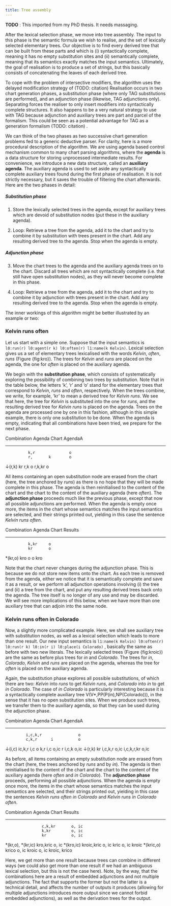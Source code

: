 ```yaml
---
title: Tree assembly
---
```


**TODO** : This imported from my PhD thesis. It needs massaging.

After the lexical selection phase, we move into tree assembly. The input
to this phase is the semantic formula we wish to realise, and the set of
lexically selected elementary trees. Our objective is to find every
derived tree that can be built from these parts and which is (i)
syntactically complete, meaning it has no empty substitution sites and
(ii) semantically complete, meaning that its semantics exactly matches
the input semantics. Ultimately, the goal of realisation is to produce a
set of strings, but this basically consists of concatenating the leaves
of each derived tree.

To cope with the problem of intersective modifiers, the algorithm uses
the delayed modification strategy of
(TODO: citation)
Realisation occurs in two chart
generation phases, a substitution phase (where only TAG substitutions
are performed), and an adjunction phase (likewise, TAG adjunctions
only). Separating forces the realiser to only insert modifiers into
syntactically complete structures. It also happens to be a very natural
strategy to use with TAG because adjunction and auxiliary trees are part
and parcel of the formalism. This could be seen as a potential advantage
for TAG as a generation formalism
(TODO: citation) .

We can think of the two phases as two successive chart generation problems fed
to a generic deductive parser. For clarity, here is a more procedural
description of the algorithm.  We are using agenda based control mechanism
common to many chart parsing algorithms, where the **agenda** is a data
structure for storing unprocessed intermediate results. For convenience, we
introduce a new data structure, called an **auxiliary agenda**.  The auxiliary
agenda is used to set aside any syntactically complete auxiliary trees found
during the first phase of realisation. It is not strictly necessary, but it
saves the trouble of filtering the chart afterwards. Here are the two phases in
detail:

##### Substitution phase

1.  Store the lexically selected trees in the agenda, except for
    auxiliary trees which are devoid of substitution nodes (put these in
    the auxiliary agenda).

2.  Loop: Retrieve a tree from the agenda, add it to the chart and try
    to combine it by substitution with trees present in the chart. Add
    any resulting derived tree to the agenda. Stop when the agenda is
    empty.

##### Adjunction phase

3.  Move the chart trees to the agenda and the auxiliary agenda trees on
    to the chart. Discard all trees which are not syntactically complete
    (i.e. that still have open substitution nodes), as they will never
    become complete in this phase.

4.  Loop: Retrieve a tree from the agenda, add it to the chart and try
    to combine it by adjunction with trees present in the chart. Add any
    resulting derived tree to the agenda. Stop when the agenda is empty.

The inner workings of this algorithm might be better illustrated by an
example or two:

### Kelvin runs often

Let us start with a simple one. Suppose that the input semantics is
`l0:run(r) l0:agent(r k) l0:often(r) l1:name(k Kelvin)`. Lexical
selection gives us a set of elementary trees lexicalised with the words
*Kelvin*, *often*, *runs* (Figure {fig:kro}). The trees for *Kelvin* and
*runs* are placed on the agenda, the one for *often* is placed on the
auxiliary agenda.

We begin with the **substitution phase**, which consists of
systematically exploring the possibility of combining two trees by
substitution. Note that in the table below, the letters ‘k’, ‘r’ and ‘o’
stand for the elementary trees that correspond to *Kelvin*, *runs* and
*often*, respectively. When the trees combine, we write, for example,
‘kr’ to mean a derived tree for *Kelvin runs*. We see that here, the
tree for *Kelvin* is substituted into the one for *runs*, and the
resulting derived tree for *Kelvin runs* is placed on the agenda. Trees
on the agenda are processed one by one in this fashion, although in this
simple example, there is only one substitution to be done. When the
agenda is empty, indicating that all combinations have been tried, we
prepare for the next phase.

Combination   Agenda   Chart    AgendaA
-----------   ------   ----     -------
              k,r               o
              r,       k        o
↓(r,k)        kr       r,k      o
                       r,k,kr   o

All items containing an open substitution node are erased from the chart
(here, the tree anchored by *runs*) as there is no hope that they will
be made complete in this phase. The agenda is then reinitialised to the
content of the chart and the chart to the content of the auxiliary
agenda (here *often*). The **adjunction phase** proceeds much like the
previous phase, except that now all possible adjunctions are performed.
When the agenda is empty once more, the items in the chart whose
semantics matches the input semantics are selected, and their strings
printed out, yielding in this case the sentence *Kelvin runs often*.

Combination   Agenda   Chart    Results
-----------   ------   ----     -------
              k,kr     o
              kr       o
*(kr,o)       kro      o                 <!-- * -->
                       o        kro

Note that the chart never changes during the adjunction phase. This is
because we do not store new items onto the chart. As each tree is
removed from the agenda, either we notice that it is semantically
complete and save it as a result, or we perform all adjunction
operations involving (i) the tree and (ii) a tree from the chart, and
put any resulting derived trees back onto the agenda. The tree itself is
no longer of any use and may be discarded. We will see more implications
of this below, when we have more than one auxiliary tree that can adjoin
into the same node.

### Kelvin runs often in Colorado

Now, a slightly more complicated example. Here, we shall see auxiliary
tree with substitution nodes, as well as a lexical selection which leads
to more than one result. Our new input semantics is
`l1:name(k Kelvin) l0:often(r) l0:run(r k) l0:in(r i) l0:place(i Colorado)`
, basically the same as before with two new literals. The lexically
selected trees
(Figure {fig:kroic}) are the same as before plus trees for *in* and
*Colorado*. The trees for *in*, *Colorado*, *Kelvin* and *runs* are
placed on the agenda, whereas the tree for *often* is placed on the
auxiliary agenda.

Again, the substitution phase explores all possible substitutions, of
which there are two: *Kelvin* into *runs* to get *Kelvin runs*, and
*Colorado* into *in* to get *in Colorado*. The case of *in Colorado* is
particularly interesting because it is a syntactically complete
auxiliary tree V(V\*,PP(P(in),NP(Colorado))), in the sense that it has
no open substitution sites. When we produce such trees, we transfer them
to the auxiliary agenda, so that they can be used during the adjunction
phase.

Combination  Agenda     Chart       AgendaA
-----------  ------     ----        -------
             i,c,k,r                o
             c,k,r      i           o
↓(i,c)       ic,k,r     i,c         o
             k,r        i,c         o,ic
             r          i,c,k       o,ic
↓(r,k)       kr         i,c,k,r     o,ic
                        i,c,k,r,kr  o,ic

As before, all items containing an empty substitution node are erased
from the chart (here, the trees anchored by *runs* and by *in*). The
agenda is then reinitialised to the content of the chart and the chart
to the content of the auxiliary agenda (here *often* and *in Colorado*).
The **adjunction phase** proceeds, performing all possible adjunctions.
When the agenda is empty once more, the items in the chart whose
semantics matches the input semantics are selected, and their strings
printed out, yielding in this case the sentences *Kelvin runs often in
Colorado* and *Kelvin runs in Colorado often*.

Combination         Agenda       Chart    Results
-----------         ------       ----     -------------
                    c,k,kr       o, ic
                    k,kr         o, ic
                    kr           o, ic
*(kr,o), *(kr,ic)   kro,kric     o, ic
*(kro,ic)           kroic,kric   o, ic
                    kric         o, ic    kroic
*(kric,o)           krico        o, ic    kroic
                                 o, ic    kroic, krico

Here, we get more than one result because trees can combine in different
ways (we could also get more than one result if we had an ambiguous
lexical selection, but this is not the case here). Note, by the way,
that the combinations here are a result of embedded adjunctions and not
multiple adjunctions. The fact that supports the former but not the
latter is a technical detail, and affects the number of outputs it
produces (allowing for multiple adjunctions introduces more output since
we cannot forbid embedded adjunctions), as well as the derivation trees
for the output.
